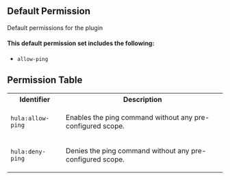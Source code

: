 ## Default Permission

Default permissions for the plugin

#### This default permission set includes the following:

- `allow-ping`

## Permission Table

<table>
<tr>
<th>Identifier</th>
<th>Description</th>
</tr>


<tr>
<td>

`hula:allow-ping`

</td>
<td>

Enables the ping command without any pre-configured scope.

</td>
</tr>

<tr>
<td>

`hula:deny-ping`

</td>
<td>

Denies the ping command without any pre-configured scope.

</td>
</tr>
</table>
